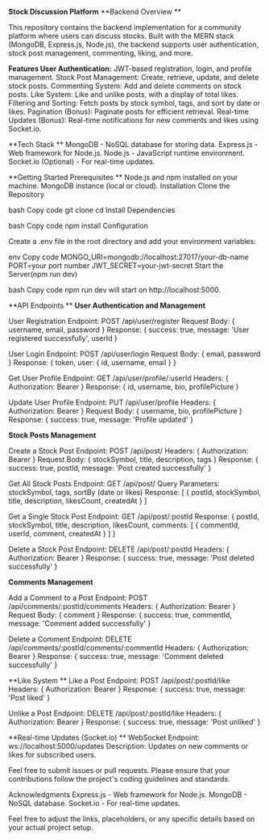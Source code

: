 **Stock Discussion Platform**
**Backend Overview **

This repository contains the backend implementation for a community platform where users can discuss stocks. Built with the MERN stack (MongoDB, Express.js, Node.js), the backend supports user authentication, stock post management, commenting, liking, and more.

**Features User Authentication:**
JWT-based registration, login, and profile management. 
Stock Post Management: Create, retrieve, update, and delete stock posts. 
Commenting System: Add and delete comments on stock posts. 
Like System: Like and unlike posts, with a display of total likes.
Filtering and Sorting: Fetch posts by stock symbol, tags, and sort by date or likes. 
Pagination (Bonus): Paginate posts for efficient retrieval. Real-time Updates (Bonus):
Real-time notifications for new comments and likes using Socket.io.

**Tech Stack **
MongoDB - NoSQL database for storing data. 
Express.js - Web framework for Node.js. Node.js - JavaScript runtime environment.
Socket.io (Optional) - For real-time updates. 

**Getting Started Prerequisites **
Node.js and npm installed on your machine. 
MongoDB instance (local or cloud). 
Installation Clone the Repository

bash Copy code git clone cd Install Dependencies

bash Copy code npm install Configuration

Create a .env file in the root directory and add your environment variables:

env Copy code MONGO_URI=mongodb://localhost:27017/your-db-name
PORT=your port number
JWT_SECRET=your-jwt-secret 
Start the Server(npm run dev)

bash Copy code npm run dev will start on http://localhost:5000.

**API Endpoints **
**User Authentication and Management**

User Registration 
Endpoint: POST /api/user/register 
Request Body: { username, email, password }
Response: { success: true, message: 'User registered successfully', userId }

User Login 
Endpoint: POST /api/user/login 
Request Body: { email, password } 
Response: { token, user: { id, username, email } }

Get User Profile
Endpoint: GET /api/user/profile/:userId 
Headers: { Authorization: Bearer } 
Response: { id, username, bio, profilePicture }

Update User Profile 
Endpoint: PUT /api/user/profile 
Headers: { Authorization: Bearer } 
Request Body: { username, bio, profilePicture } 
Response: { success: true, message: 'Profile updated' }

**Stock Posts Management**

Create a Stock Post 
Endpoint: POST /api/post/ 
Headers: { Authorization: Bearer }
Request Body: { stockSymbol, title, description, tags }
Response: { success: true, postId, message: 'Post created successfully' }

Get All Stock Posts 
Endpoint: GET /api/post/ 
Query Parameters: stockSymbol, tags, sortBy (date or likes)
Response: [ { postId, stockSymbol, title, description, likesCount, createdAt } ]

Get a Single Stock Post 
Endpoint: GET /api/post/:postId
Response: { postId, stockSymbol, title, description, likesCount,
comments: [ { commentId, userId, comment, createdAt } ] }

Delete a Stock Post 
Endpoint: DELETE /api/post/:postId 
Headers: { Authorization: Bearer }
Response: { success: true, message: 'Post deleted successfully' }

**Comments Management**

Add a Comment to a Post
Endpoint: POST /api/comments/:postId/comments
Headers: { Authorization: Bearer } Request Body: { comment } 
Response: { success: true, commentId, message: 'Comment added successfully' }

Delete a Comment
Endpoint: DELETE /api/comments/:postId/comments/:commentId 
Headers: { Authorization: Bearer } 
Response: { success: true, message: 'Comment deleted successfully' }

**Like System
**
Like a Post 
Endpoint: POST /api/post/:postId/like 
Headers: { Authorization: Bearer } 
Response: { success: true, message: 'Post liked' }

Unlike a Post
Endpoint: DELETE /api/post/:postId/like
Headers: { Authorization: Bearer }
Response: { success: true, message: 'Post unliked' }

**Real-time Updates (Socket.io)
**
WebSocket Endpoint: ws://localhost:5000/updates Description:
Updates on new comments or likes for subscribed users.


Feel free to submit issues or pull requests. Please ensure that your contributions follow the project's coding guidelines and standards.

Acknowledgments
Express.js - Web framework for Node.js.
MongoDB - NoSQL database.
Socket.io - For real-time updates. 

Feel free to adjust the links, placeholders, or any specific details based on your actual project setup.
